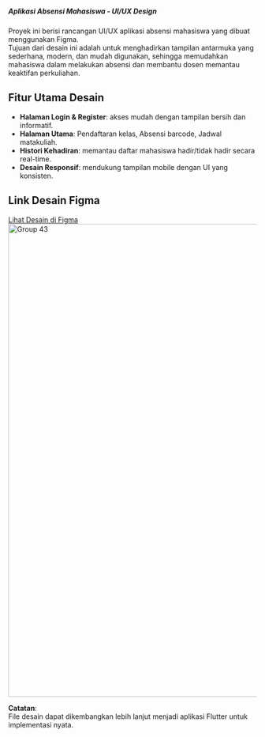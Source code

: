 ##### Aplikasi Absensi Mahasiswa - UI/UX Design #####

Proyek ini berisi rancangan UI/UX aplikasi absensi mahasiswa yang dibuat menggunakan Figma.  
Tujuan dari desain ini adalah untuk menghadirkan tampilan antarmuka yang sederhana, modern, dan mudah digunakan, sehingga memudahkan mahasiswa dalam melakukan absensi dan membantu dosen memantau keaktifan perkuliahan.

## Fitur Utama Desain ##
- **Halaman Login & Register**: akses mudah dengan tampilan bersih dan informatif.  
- **Halaman Utama**: Pendaftaran kelas, Absensi barcode, Jadwal matakuliah.
- **Histori Kehadiran**: memantau daftar mahasiswa hadir/tidak hadir secara real-time.   
- **Desain Responsif**: mendukung tampilan mobile dengan UI yang konsisten.

## Link Desain Figma ##
[Lihat Desain di Figma](https://www.figma.com/design/Wqso0aiGQZgXYtm6mgeCdl/Aplikasi-Absensi-Mahasiswa?node-id=0-1&t=OZ6sjtZgZupBc4dg-1)
<img width="1409" height="957" alt="Group 43" src="https://github.com/user-attachments/assets/682ee26c-5c6d-4353-87ec-2a3ae97fdc99" />

**Catatan**:  
File desain dapat dikembangkan lebih lanjut menjadi aplikasi Flutter untuk implementasi nyata.  

